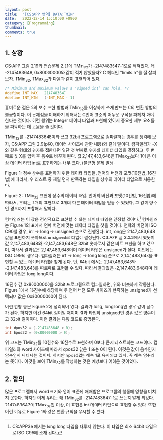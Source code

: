 ```yaml
---
layout: post
title:  "[CS:APP 번역] DATA:TMIN"
date:   2022-12-14 16:10:00 +0900
category: [Programming]
thumbnail: 
comments: true
---
```

## 1. 상황

CS:APP 그림 2.19와 연습문제 2.21에 TMin<sub>32</sub>가 -2147483647-1으로 적혀있다. 왜 -2147483648, 0x80000000와 같이 적지 않았을까? C 헤더인 "limits.h"를 잘 살펴보자. TMin<sub>32</sub>, TMax<sub>32</sub>가 다음과 같이 표현되어 있다.

``` c
/* Minimum and maximum values a ‘signed int’ can hold. */ 
#define INT_MAX   2147483647
#define INT_MIN   (-INT_MAX - 1)
```

흥미로운 점은 2의 보수 표현 방법과 TMin<sub>32</sub>를 이상하게 쓰게 만드는 C의 변환 방법의 불균형이다. 이 문제점을 이해하기 위해서는 C언어 표준의 어두운 구석을 파헤쳐 봐야 한다는 것이다. 이런 행위는 Integer 데이터 타입과 표현에 있어서 중요한 세부 요소들을 파악하는 데 도움을 줄 것이다.

TMin<sub>32</sub>를 -2147483648이라 쓰고 32bit 프로그램으로 컴파일하는 경우를 생각해 보자, CS:APP 그림 2.9(p60, 데이터 사이즈에 관한 내용)와 같이 말이다. 컴파일러가 -X와 같은 형태의 숫자를 접한다면 일단 첫 번째로 숫자의 데이터 타입을 결정하고, 두 번째로 값 X를 입력 후 음수로 바꾸게 된다. 값 2,147,483,648은 TMax<sub>32</sub>보다 1이 큰 이상 데이터 타입 int로 표현하게는 너무 크다. (불균형 문제 발생)

Figure 1: 정수 상수를 표현하기 위한 데이터 타입들, 언어의 버전과 포맷(10진법, 16진법)에 따라서, 위 리스트 중 제일 먼저 만족하는 타입을 상수의 데이터 타입으로 사용한다.

Figure 2: TMin<sub>32</sub> 표현에 상수의 데이터 타입. 언어의 버전과 포맷(10진법, 16진법)에 따라서, 우리는 2개의 표현으로 3개의 다른 데이터 타입을 얻을 수 있었다, 그 값이 양수인 경우까지 포함해서 말이다.

컴파일러는 이 값을 정상적으로 표현할 수 있는 데이터 타입을 결정할 것이다.[^1] 컴파일러는 Figure 1의 표에서 언어 버전에 맞는 데이터 타입을 찾을 것이다. 언어의 버전이 ISO C90일 경우, int → long → unsigned 순으로 진행된다. int, long은 2,147,483,648값을 표현하지 못하므로 unsigned로 타입이 결정된다. CS:APP 글 2.3.3에서 봤듯이 값 2,147,483,648와 -2,147,483,648은 32bit 숫자로서 같은 비트 표현을 하고 있으며, 따라서 결과값은 2,147,483,648이며 데이터 타입은 unsigned가 된다. 이번에는 ISO C99의 경우다. 컴파일러는 int → long → long long 순으로 2,147,483,648을 표현할 수 있는 데이터 타입을 찾게 된다. 단, 64bit 에서는 2,147,483,648와 -2,147,483,648를 따로따로 표현할 수 있다. 따라서 결과값은 -2,147,483,648이며 데이터 타입은 long long이다.

16진수 값 0x80000000을 32bit 프로그램으로 컴파일하면, 위와 비슷하게 작동한다. Figure 1에서 16진수에 해당하며 두 언어 버전 모두 사이즈가 만족하는 unsigned가 선택되며 값은 0x80000000이 된다.

이런 번형 등은 Figure 2에 정리되어 있다. 결과가 long, long long인 경우 값이 음수가 된다. 하지만 이건 64bit 길이일 때이며 결과 타입이 unsigned인 경우 값은 양수이고 32bit 길이이다. 이런 결과는 다음 코드로 증명된다.

``` c
int dpos32 = (-2147483648 > 0);
int hpos32 = (0x80000000 > 0);
```

위 코드는 TMin<sub>32</sub>를 10진수와 16진수로 표현하며 0보다 큰지 테스트하는 코드이다. 컴파일러와 word 사이즈에 따라서 dpos32 값은 1 또는 0이 된다. 이것은 값이 음수인지 양수인지 나타내는 것이다. 하지만 hpos32는 계속 1로 유지되고 있다. 즉 계속 양수라는 뜻이다. 이것을 보아 TMin<sub>32</sub>를 작성하는 것은 예상보다 어려운 것이었다.

## 2. 함의

많은 프로그램에서 word 크기와 언어 표준에 애매함은 프로그램의 행동에 영향을 미치지 못한다. 하지만 이제 우리는 왜 TMin<sub>32</sub>를 -2147483647-1로 쓰는지 알게 되었다. 2147483647이 TMax<sub>32</sub>인 이상, 이 표현은 int 데이터 타입으로 표현할 수 있다. 또한 이런 이유로 Figure 1와 같은 변환 규칙을 무시할 수 있다.

[^1]: CS:APP3e 에서는 long long 타입을 다루지 않는다. 이 타입은 최소 64bit 타입으로 ISO C99에 소재 된다.